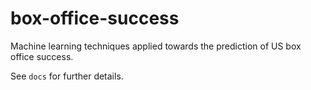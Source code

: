 # box-office-success
Machine learning techniques applied towards the prediction of US box office success.

See `docs` for further details.
